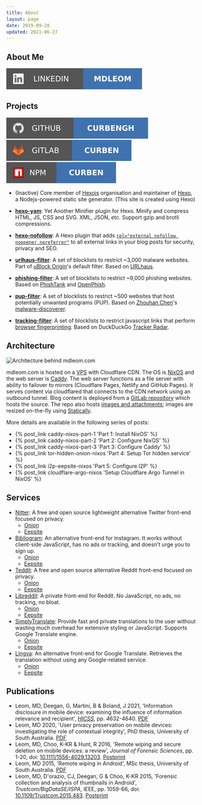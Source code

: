 ```yaml
---
title: About
layout: page
date: 2019-09-20
updated: 2021-06-27
---
```


## About Me

[![LinkedIn handle](/svg/linkedin.svg)](https://www.linkedin.com/in/mdleom/)

## Projects

[![GitHub handle](/svg/github.svg)](https://github.com/curbengh)&ensp;[![GitLab handle](/svg/gitlab.svg)](https://gitlab.com/curben)&ensp;[![npm handle](/svg/npm.svg)](https://www.npmjs.com/~curben)

- (Inactive) Core member of [Hexojs](http://github.com/hexojs) organisation and maintainer of [Hexo](https://github.com/hexojs/hexo), a Nodejs-powered static site generator. (This site is created using Hexo)

- [**hexo-yam**](https://github.com/curbengh/hexo-yam): Yet Another Minifier plugin for Hexo. Minify and compress HTML, JS, CSS and SVG. XML, JSON, etc. Support gzip and brotli compressions.

- [**hexo-nofollow**](https://github.com/curbengh/hexo-nofollow): A Hexo plugin that adds [`rel="external nofollow noopener noreferrer"`](https://developer.mozilla.org/en-US/docs/Web/HTML/Link_types) to all external links in your blog posts for security, privacy and SEO.

- [**urlhaus-filter**](https://gitlab.com/curben/urlhaus-filter): A set of blocklists to restrict ~3,000 malware websites. Part of [uBlock Origin](https://github.com/gorhill/uBlock)'s default filter. Based on [URLhaus](https://urlhaus.abuse.ch/).

- [**phishing-filter**](https://gitlab.com/curben/phishing-filter): A set of blocklists to restrict ~9,000 phishing websites. Based on [PhishTank](https://www.phishtank.com/) and [OpenPhish](https://openphish.com/).

- [**pup-filter**](https://gitlab.com/curben/pup-filter): A set of blocklists to restrict ~500 websites that host potentially unwanted programs (PUP). Based on [Zhouhan Chen](https://zhouhanc.com/)'s [malware-discoverer](https://github.com/zhouhanc/malware-discoverer).

- [**tracking-filter**](https://gitlab.com/curben/tracking-filter): A set of blocklists to restrict javascript links that perform [browser fingerprinting](https://en.wikipedia.org/wiki/Web_tracking). Based on DuckDuckGo [Tracker Radar](https://github.com/duckduckgo/tracker-radar).

## Architecture

![Architecture behind mdleom.com](20200223/caddy-nixos.png)

mdleom.com is hosted on a [VPS](https://en.wikipedia.org/wiki/Virtual_private_server) with Cloudflare CDN. The OS is [NixOS](https://nixos.org/) and the web server is [Caddy](https://caddyserver.com/). The web server functions as a file server with ability to failover to mirrors (Cloudflare Pages, Netlify and GitHub Pages). It serves content via cloudflared that connects to the CDN network using an outbound tunnel. Blog content is deployed from a [GitLab repository](https://gitlab.com/curben/blog) which hosts the source. The repo also hosts [images and attachments](https://gitlab.com/curben/blog/-/tree/site); images are resized on-the-fly using [Statically](https://statically.io/).

More details are available in the following series of posts:

- {% post_link caddy-nixos-part-1 'Part 1: Install NixOS' %}
- {% post_link caddy-nixos-part-2 'Part 2: Configure NixOS' %}
- {% post_link caddy-nixos-part-3 'Part 3: Configure Caddy' %}
- {% post_link tor-hidden-onion-nixos 'Part 4: Setup Tor hidden service' %}
- {% post_link i2p-eepsite-nixos 'Part 5: Configure I2P' %}
- {% post_link cloudflare-argo-nixos 'Setup Cloudflare Argo Tunnel in NixOS' %}

## Services

- [Nitter](https://github.com/zedeus/nitter): A free and open source lightweight alternative Twitter front-end focused on privacy.
  * [Onion](http://26oq3gioiwcmfojub37nz5gzbkdiqp7fue5kvye7d4txv4ny6fb4wwid.onion)
  * [Eepsite](http://u6ikd6zndl3c4dsdq4mmujpntgeevdk5qzkfb57r4tnfeccrn2qa.b32.i2p)
- [Bibliogram](https://sr.ht/~cadence/bibliogram/): An alternative front-end for Instagram. It works without client-side JavaScript, has no ads or tracking, and doesn't urge you to sign up.
  * [Onion](http://g5kdmgu6dybc2wvfcyy67pax2b57sm2edtwjgikrzz4rps4qmny2y3id.onion)
  * [Eepsite](http://uc3imttrmypvgmmayqd4eaqcinwvy5yrriiirwgu3k6q2tum6khq.b32.i2p)
- [Teddit](https://codeberg.org/teddit/teddit): A free and open source alternative Reddit front-end focused on privacy.
  * [Onion](http://ibarajztopxnuhabfu7fg6gbudynxofbnmvis3ltj6lfx47b6fhrd5qd.onion)
  * [Eepsite](http://xugoqcf2pftm76vbznx4xuhrzyb5b6zwpizpnw2hysexjdn5l2tq.b32.i2p)
- [Libreddit](https://github.com/spikecodes/libreddit): A private front-end for Reddit. No JavaScript, no ads, no tracking, no bloat.
  * [Onion](http://twjxj64xqcxkz2gif4irnvnd5svvmwnlpv4zqxknwksqhx4yucxeg6ad.onion)
  * [Eepsite](http://gv47huyjz6esmu4q7ps6twvsn6pe7punuuzxa5cgwor2ubbt5jea.b32.i2p)
- [SimplyTranslate](https://simple-web.org/projects/simplytranslate.html): Provide fast and private translations to the user without wasting much overhead for extensive styling or JavaScript. Supports Google Translate engine.
  * [Onion](http://fmgp3rg56ng6mtb5gvu5hgzwwdyzgkmnanettwnmbnueues7ndw2fkyd.onion)
  * [Eepsite](http://mmiyv57bfhgc7p4pipk7jjqv5meuz5rjijoviquplvhxl3v7aoba.b32.i2p)
- [Lingva](https://github.com/TheDavidDelta/lingva-translate): An alternative front-end for Google Translate. Retrieves the translation without using any Google-related service.
  * [Onion](http://beko4bipbbqvwjizoswa3gcjrj3fdgb6nqthv7mt2gcswd2nln45ooid.onion)
  * [Eepsite](http://ek34dpqqketa3o75jucgiimy6uk5uxyrkr2iv6bt3jnbckshb5la.b32.i2p)

## Publications

- Leom, MD, Deegan, G, Martini, B & Boland, J 2021, 'Information disclosure in mobile device: examining the influence of information relevance and recipient', [_HICSS_](https://hicss.hawaii.edu/), pp. 4632-4640. [PDF](/files/publications/Information-disclosure-mobile-device.pdf)
- Leom, MD 2020, 'User privacy preservation on mobile devices: investigating the role of contextual integrity', PhD thesis, University of South Australia. [PDF](/files/publications/User-privacy-preservation_thesis.pdf)
- Leom, MD, Choo, K-KR & Hunt, R 2016, 'Remote wiping and secure deletion on mobile devices: a review', _Journal of Forensic Sciences_, pp. 1-20, doi: [10.1111/1556-4029.13203](https://doi.org/10.1111/1556-4029.13203). [Postprint](/files/publications/Remote-wiping-and-secure-deletion-on-mobile-devices-a-review_postprint.pdf)
- Leom, MD 2015, 'Remote wiping in Android', MSc thesis, University of South Australia. [PDF](/files/publications/Remote-wiping-in-Android_thesis.pdf)
- Leom, MD, D'orazio, CJ, Deegan, G & Choo, K-KR 2015, 'Forensic collection and analysis of thumbnails in Android', _Trustcom/BigDataSE/ISPA_, IEEE, pp. 1059-66, doi: [10.1109/Trustcom.2015.483](https://doi.org/10.1109/Trustcom.2015.483). [Postprint](/files/publications/Forensic-collection-and-analysis-of-thumbnails-in-Android_postprint.pdf)
